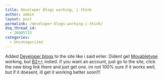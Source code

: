 ```yaml
---
title: Developer Blogs working, i think
author: admin
layout: post
permalink: /developer-blogs-working-i-think/
dsq_thread_id:
  - 26005715
categories:
  - Uncategorized
---
```

Added [Developer blogs][1] to the site like i said eirler. Dident get [Movabletype][2] working, but [B2++][3] insted. if you want an account, just go to the site, click the new blog link there and just get one. im not 100% sure if it works well, but if it doesent, ill get it working better soon!!!

 [1]: http://content.lotas-smartman.net/blogs
 [2]: http://www.movabletype.org
 [3]: http://blogs.linux.ie/index.php
